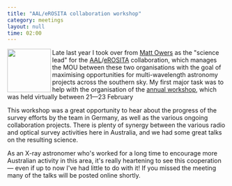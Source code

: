 ```yaml
---
title: "AAL/eROSITA collaboration workshop"
category: meetings
layout: null
time: 02:00
---
```

<p>
<img src="https://astronomyaustralia.org.au/wp-content/uploads/2020/12/erosita-logo-rgb.png" width="100" align="left">
Late last year I took over from 
<a href="https://researchers.mq.edu.au/en/persons/matt-owers">Matt
Owers</a> as the "science lead" for the 
<a href="https://astronomyaustralia.org.au">AAL</a>/<a href="https://www.mpe.mpg.de/450415/eROSITA">eROSITA</a>
collaboration, which manages the MOU between these two organisations with
the goal of maximising opportunities for multi-wavelength astronomy
projects across the southern sky. My first major task was to help with the
organisation of the <a
href="https://astronomyaustralia.org.au/event/2022-australia-erosita_de-joint-collaboration-workshop">annual
workshop</a>, which was held virtually between 21&mdash;23 February
</p>
<p>This workshop was a great opportunity to hear about the progress of the
survey efforts by the team in Germany, as well as the various ongoing
collaboration projects. There is plenty of synergy between the various
radio and optical survey activities here in Australia, and we had some
great talks on the resulting science.</p>
<p>As an X-ray astronomer who's worked for a long time to encourage more
Australian activity in this area, it's really heartening to see this
cooperation &mdash; even if up to now I've had little to do with it! If
you missed the meeting many of the talks will be posted online shortly.
</p>
